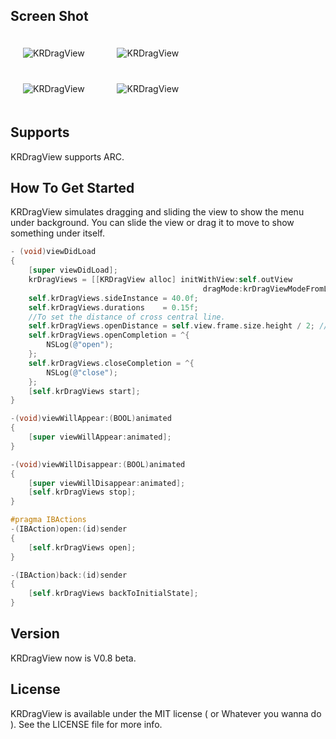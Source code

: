 ## Screen Shot

<img src="https://dl.dropbox.com/u/83663874/GitHubs/KRDrageView-1.png" alt="KRDragView" title="KRDragView" style="margin: 20px;" class="center" /> &nbsp;
<img src="https://dl.dropbox.com/u/83663874/GitHubs/KRDrageView-2.png" alt="KRDragView" title="KRDragView" style="margin: 20px;" class="center" />
<br />
<img src="https://dl.dropbox.com/u/83663874/GitHubs/KRDrageView-3.png" alt="KRDragView" title="KRDragView" style="margin: 20px;" class="center" /> &nbsp;
<img src="https://dl.dropbox.com/u/83663874/GitHubs/KRDrageView-4.png" alt="KRDragView" title="KRDragView" style="margin: 20px;" class="center" />

## Supports

KRDragView supports ARC.

## How To Get Started

KRDragView simulates dragging and sliding the view to show the menu under background. You can slide the view or drag it to move to show something under itself.

``` objective-c
- (void)viewDidLoad
{
    [super viewDidLoad];
    krDragViews = [[KRDragView alloc] initWithView:self.outView
                                           dragMode:krDragViewModeFromLeftToRight];
    self.krDragViews.sideInstance = 40.0f;
    self.krDragViews.durations    = 0.15f;
    //To set the distance of cross central line.
    self.krDragViews.openDistance = self.view.frame.size.height / 2; //80.0f
    self.krDragViews.openCompletion = ^{
        NSLog(@"open");
    };
    self.krDragViews.closeCompletion = ^{
        NSLog(@"close");
    };
    [self.krDragViews start];
}

-(void)viewWillAppear:(BOOL)animated
{
    [super viewWillAppear:animated];
}

-(void)viewWillDisappear:(BOOL)animated
{
    [super viewWillDisappear:animated];
    [self.krDragViews stop];
}

#pragma IBActions
-(IBAction)open:(id)sender
{
    [self.krDragViews open];
}

-(IBAction)back:(id)sender
{
    [self.krDragViews backToInitialState];
}
```

## Version

KRDragView now is V0.8 beta.

## License

KRDragView is available under the MIT license ( or Whatever you wanna do ). See the LICENSE file for more info.
